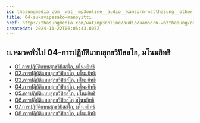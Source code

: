 ```yaml
---
id: thasungmedia_com__wat__mp3online__audio__kamsorn-watthasung__other__04-sukavipasako-manoyitti
title: 04-sukavipasako-manoyitti
href: http://thasungmedia.com/wat/mp3online/audio/kamsorn-watthasung/other/04-sukavipasako-manoyitti.html
createdAt: 2024-11-22T06:05:43.805Z
---
```


## บ.หมวดทั่วไป 04-การปฏิบัติแบบสุกขวิปัสสโก, มโนมยิทธิ

- [01.การปฏิบัติแบบสุกขวิปัสสโก, มโนมยิทธิ](http://www.tamma.info/%E0%B8%98%E0%B8%A3%E0%B8%A3%E0%B8%A1%E0%B8%B0%E0%B8%AB%E0%B8%A5%E0%B8%A7%E0%B8%87%E0%B8%9E%E0%B9%88%E0%B8%AD%E0%B8%A4%E0%B8%B2%E0%B8%A9%E0%B8%B5%E0%B8%A5%E0%B8%B4%E0%B8%87%E0%B8%94%E0%B8%B3/64kbps/%E0%B8%9A.%E0%B8%AB%E0%B8%A1%E0%B8%A7%E0%B8%94%E0%B8%97%E0%B8%B1%E0%B9%88%E0%B8%A7%E0%B9%84%E0%B8%9B/04-%E0%B8%81%E0%B8%B2%E0%B8%A3%E0%B8%9B%E0%B8%8F%E0%B8%B4%E0%B8%9A%E0%B8%B1%E0%B8%95%E0%B8%B4%E0%B9%81%E0%B8%9A%E0%B8%9A%E0%B8%AA%E0%B8%B8%E0%B8%81%E0%B8%82%E0%B8%A7%E0%B8%B4%E0%B8%9B%E0%B8%B1%E0%B8%AA%E0%B8%AA%E0%B9%82%E0%B8%81%2C%20%E0%B8%A1%E0%B9%82%E0%B8%99%E0%B8%A1%E0%B8%A2%E0%B8%B4%E0%B8%97%E0%B8%98%E0%B8%B4/01.%E0%B8%81%E0%B8%B2%E0%B8%A3%E0%B8%9B%E0%B8%8F%E0%B8%B4%E0%B8%9A%E0%B8%B1%E0%B8%95%E0%B8%B4%E0%B9%81%E0%B8%9A%E0%B8%9A%E0%B8%AA%E0%B8%B8%E0%B8%81%E0%B8%82%E0%B8%A7%E0%B8%B4%E0%B8%9B%E0%B8%B1%E0%B8%AA%E0%B8%AA%E0%B9%82%E0%B8%81%2C%20%E0%B8%A1%E0%B9%82%E0%B8%99%E0%B8%A1%E0%B8%A2%E0%B8%B4%E0%B8%97%E0%B8%98%E0%B8%B4.mp3)
- [02.การปฏิบัติแบบสุกขวิปัสสโก, มโนมยิทธิ](http://www.tamma.info/%E0%B8%98%E0%B8%A3%E0%B8%A3%E0%B8%A1%E0%B8%B0%E0%B8%AB%E0%B8%A5%E0%B8%A7%E0%B8%87%E0%B8%9E%E0%B9%88%E0%B8%AD%E0%B8%A4%E0%B8%B2%E0%B8%A9%E0%B8%B5%E0%B8%A5%E0%B8%B4%E0%B8%87%E0%B8%94%E0%B8%B3/64kbps/%E0%B8%9A.%E0%B8%AB%E0%B8%A1%E0%B8%A7%E0%B8%94%E0%B8%97%E0%B8%B1%E0%B9%88%E0%B8%A7%E0%B9%84%E0%B8%9B/04-%E0%B8%81%E0%B8%B2%E0%B8%A3%E0%B8%9B%E0%B8%8F%E0%B8%B4%E0%B8%9A%E0%B8%B1%E0%B8%95%E0%B8%B4%E0%B9%81%E0%B8%9A%E0%B8%9A%E0%B8%AA%E0%B8%B8%E0%B8%81%E0%B8%82%E0%B8%A7%E0%B8%B4%E0%B8%9B%E0%B8%B1%E0%B8%AA%E0%B8%AA%E0%B9%82%E0%B8%81%2C%20%E0%B8%A1%E0%B9%82%E0%B8%99%E0%B8%A1%E0%B8%A2%E0%B8%B4%E0%B8%97%E0%B8%98%E0%B8%B4/02.%E0%B8%81%E0%B8%B2%E0%B8%A3%E0%B8%9B%E0%B8%8F%E0%B8%B4%E0%B8%9A%E0%B8%B1%E0%B8%95%E0%B8%B4%E0%B9%81%E0%B8%9A%E0%B8%9A%E0%B8%AA%E0%B8%B8%E0%B8%81%E0%B8%82%E0%B8%A7%E0%B8%B4%E0%B8%9B%E0%B8%B1%E0%B8%AA%E0%B8%AA%E0%B9%82%E0%B8%81%2C%20%E0%B8%A1%E0%B9%82%E0%B8%99%E0%B8%A1%E0%B8%A2%E0%B8%B4%E0%B8%97%E0%B8%98%E0%B8%B4.mp3)
- [03.การปฏิบัติแบบสุกขวิปัสสโก, มโนมยิทธิ](http://www.tamma.info/%E0%B8%98%E0%B8%A3%E0%B8%A3%E0%B8%A1%E0%B8%B0%E0%B8%AB%E0%B8%A5%E0%B8%A7%E0%B8%87%E0%B8%9E%E0%B9%88%E0%B8%AD%E0%B8%A4%E0%B8%B2%E0%B8%A9%E0%B8%B5%E0%B8%A5%E0%B8%B4%E0%B8%87%E0%B8%94%E0%B8%B3/64kbps/%E0%B8%9A.%E0%B8%AB%E0%B8%A1%E0%B8%A7%E0%B8%94%E0%B8%97%E0%B8%B1%E0%B9%88%E0%B8%A7%E0%B9%84%E0%B8%9B/04-%E0%B8%81%E0%B8%B2%E0%B8%A3%E0%B8%9B%E0%B8%8F%E0%B8%B4%E0%B8%9A%E0%B8%B1%E0%B8%95%E0%B8%B4%E0%B9%81%E0%B8%9A%E0%B8%9A%E0%B8%AA%E0%B8%B8%E0%B8%81%E0%B8%82%E0%B8%A7%E0%B8%B4%E0%B8%9B%E0%B8%B1%E0%B8%AA%E0%B8%AA%E0%B9%82%E0%B8%81%2C%20%E0%B8%A1%E0%B9%82%E0%B8%99%E0%B8%A1%E0%B8%A2%E0%B8%B4%E0%B8%97%E0%B8%98%E0%B8%B4/03.%E0%B8%81%E0%B8%B2%E0%B8%A3%E0%B8%9B%E0%B8%8F%E0%B8%B4%E0%B8%9A%E0%B8%B1%E0%B8%95%E0%B8%B4%E0%B9%81%E0%B8%9A%E0%B8%9A%E0%B8%AA%E0%B8%B8%E0%B8%81%E0%B8%82%E0%B8%A7%E0%B8%B4%E0%B8%9B%E0%B8%B1%E0%B8%AA%E0%B8%AA%E0%B9%82%E0%B8%81%2C%20%E0%B8%A1%E0%B9%82%E0%B8%99%E0%B8%A1%E0%B8%A2%E0%B8%B4%E0%B8%97%E0%B8%98%E0%B8%B4.mp3)
- [04.การปฏิบัติแบบสุกขวิปัสสโก, มโนมยิทธิ](http://www.tamma.info/%E0%B8%98%E0%B8%A3%E0%B8%A3%E0%B8%A1%E0%B8%B0%E0%B8%AB%E0%B8%A5%E0%B8%A7%E0%B8%87%E0%B8%9E%E0%B9%88%E0%B8%AD%E0%B8%A4%E0%B8%B2%E0%B8%A9%E0%B8%B5%E0%B8%A5%E0%B8%B4%E0%B8%87%E0%B8%94%E0%B8%B3/64kbps/%E0%B8%9A.%E0%B8%AB%E0%B8%A1%E0%B8%A7%E0%B8%94%E0%B8%97%E0%B8%B1%E0%B9%88%E0%B8%A7%E0%B9%84%E0%B8%9B/04-%E0%B8%81%E0%B8%B2%E0%B8%A3%E0%B8%9B%E0%B8%8F%E0%B8%B4%E0%B8%9A%E0%B8%B1%E0%B8%95%E0%B8%B4%E0%B9%81%E0%B8%9A%E0%B8%9A%E0%B8%AA%E0%B8%B8%E0%B8%81%E0%B8%82%E0%B8%A7%E0%B8%B4%E0%B8%9B%E0%B8%B1%E0%B8%AA%E0%B8%AA%E0%B9%82%E0%B8%81%2C%20%E0%B8%A1%E0%B9%82%E0%B8%99%E0%B8%A1%E0%B8%A2%E0%B8%B4%E0%B8%97%E0%B8%98%E0%B8%B4/04.%E0%B8%81%E0%B8%B2%E0%B8%A3%E0%B8%9B%E0%B8%8F%E0%B8%B4%E0%B8%9A%E0%B8%B1%E0%B8%95%E0%B8%B4%E0%B9%81%E0%B8%9A%E0%B8%9A%E0%B8%AA%E0%B8%B8%E0%B8%81%E0%B8%82%E0%B8%A7%E0%B8%B4%E0%B8%9B%E0%B8%B1%E0%B8%AA%E0%B8%AA%E0%B9%82%E0%B8%81%2C%20%E0%B8%A1%E0%B9%82%E0%B8%99%E0%B8%A1%E0%B8%A2%E0%B8%B4%E0%B8%97%E0%B8%98%E0%B8%B4.mp3)
- [05.การปฏิบัติแบบสุกขวิปัสสโก, มโนมยิทธิ](http://www.tamma.info/%E0%B8%98%E0%B8%A3%E0%B8%A3%E0%B8%A1%E0%B8%B0%E0%B8%AB%E0%B8%A5%E0%B8%A7%E0%B8%87%E0%B8%9E%E0%B9%88%E0%B8%AD%E0%B8%A4%E0%B8%B2%E0%B8%A9%E0%B8%B5%E0%B8%A5%E0%B8%B4%E0%B8%87%E0%B8%94%E0%B8%B3/64kbps/%E0%B8%9A.%E0%B8%AB%E0%B8%A1%E0%B8%A7%E0%B8%94%E0%B8%97%E0%B8%B1%E0%B9%88%E0%B8%A7%E0%B9%84%E0%B8%9B/04-%E0%B8%81%E0%B8%B2%E0%B8%A3%E0%B8%9B%E0%B8%8F%E0%B8%B4%E0%B8%9A%E0%B8%B1%E0%B8%95%E0%B8%B4%E0%B9%81%E0%B8%9A%E0%B8%9A%E0%B8%AA%E0%B8%B8%E0%B8%81%E0%B8%82%E0%B8%A7%E0%B8%B4%E0%B8%9B%E0%B8%B1%E0%B8%AA%E0%B8%AA%E0%B9%82%E0%B8%81%2C%20%E0%B8%A1%E0%B9%82%E0%B8%99%E0%B8%A1%E0%B8%A2%E0%B8%B4%E0%B8%97%E0%B8%98%E0%B8%B4/05.%E0%B8%81%E0%B8%B2%E0%B8%A3%E0%B8%9B%E0%B8%8F%E0%B8%B4%E0%B8%9A%E0%B8%B1%E0%B8%95%E0%B8%B4%E0%B9%81%E0%B8%9A%E0%B8%9A%E0%B8%AA%E0%B8%B8%E0%B8%81%E0%B8%82%E0%B8%A7%E0%B8%B4%E0%B8%9B%E0%B8%B1%E0%B8%AA%E0%B8%AA%E0%B9%82%E0%B8%81%2C%20%E0%B8%A1%E0%B9%82%E0%B8%99%E0%B8%A1%E0%B8%A2%E0%B8%B4%E0%B8%97%E0%B8%98%E0%B8%B4.mp3)
- [06.การปฏิบัติแบบสุกขวิปัสสโก,มโนมยิทธิ](http://www.tamma.info/%E0%B8%98%E0%B8%A3%E0%B8%A3%E0%B8%A1%E0%B8%B0%E0%B8%AB%E0%B8%A5%E0%B8%A7%E0%B8%87%E0%B8%9E%E0%B9%88%E0%B8%AD%E0%B8%A4%E0%B8%B2%E0%B8%A9%E0%B8%B5%E0%B8%A5%E0%B8%B4%E0%B8%87%E0%B8%94%E0%B8%B3/64kbps/%E0%B8%9A.%E0%B8%AB%E0%B8%A1%E0%B8%A7%E0%B8%94%E0%B8%97%E0%B8%B1%E0%B9%88%E0%B8%A7%E0%B9%84%E0%B8%9B/04-%E0%B8%81%E0%B8%B2%E0%B8%A3%E0%B8%9B%E0%B8%8F%E0%B8%B4%E0%B8%9A%E0%B8%B1%E0%B8%95%E0%B8%B4%E0%B9%81%E0%B8%9A%E0%B8%9A%E0%B8%AA%E0%B8%B8%E0%B8%81%E0%B8%82%E0%B8%A7%E0%B8%B4%E0%B8%9B%E0%B8%B1%E0%B8%AA%E0%B8%AA%E0%B9%82%E0%B8%81%2C%20%E0%B8%A1%E0%B9%82%E0%B8%99%E0%B8%A1%E0%B8%A2%E0%B8%B4%E0%B8%97%E0%B8%98%E0%B8%B4/06.%E0%B8%81%E0%B8%B2%E0%B8%A3%E0%B8%9B%E0%B8%8F%E0%B8%B4%E0%B8%9A%E0%B8%B1%E0%B8%95%E0%B8%B4%E0%B9%81%E0%B8%9A%E0%B8%9A%E0%B8%AA%E0%B8%B8%E0%B8%81%E0%B8%82%E0%B8%A7%E0%B8%B4%E0%B8%9B%E0%B8%B1%E0%B8%AA%E0%B8%AA%E0%B9%82%E0%B8%81%2C%20%E0%B8%A1%E0%B9%82%E0%B8%99%E0%B8%A1%E0%B8%A2%E0%B8%B4%E0%B8%97%E0%B8%98%E0%B8%B4.mp3)
- [07.การปฏิบัติแบบสุกขวิปัสสโก, มโนมยิทธิ](http://www.tamma.info/%E0%B8%98%E0%B8%A3%E0%B8%A3%E0%B8%A1%E0%B8%B0%E0%B8%AB%E0%B8%A5%E0%B8%A7%E0%B8%87%E0%B8%9E%E0%B9%88%E0%B8%AD%E0%B8%A4%E0%B8%B2%E0%B8%A9%E0%B8%B5%E0%B8%A5%E0%B8%B4%E0%B8%87%E0%B8%94%E0%B8%B3/64kbps/%E0%B8%9A.%E0%B8%AB%E0%B8%A1%E0%B8%A7%E0%B8%94%E0%B8%97%E0%B8%B1%E0%B9%88%E0%B8%A7%E0%B9%84%E0%B8%9B/04-%E0%B8%81%E0%B8%B2%E0%B8%A3%E0%B8%9B%E0%B8%8F%E0%B8%B4%E0%B8%9A%E0%B8%B1%E0%B8%95%E0%B8%B4%E0%B9%81%E0%B8%9A%E0%B8%9A%E0%B8%AA%E0%B8%B8%E0%B8%81%E0%B8%82%E0%B8%A7%E0%B8%B4%E0%B8%9B%E0%B8%B1%E0%B8%AA%E0%B8%AA%E0%B9%82%E0%B8%81%2C%20%E0%B8%A1%E0%B9%82%E0%B8%99%E0%B8%A1%E0%B8%A2%E0%B8%B4%E0%B8%97%E0%B8%98%E0%B8%B4/07.%E0%B8%81%E0%B8%B2%E0%B8%A3%E0%B8%9B%E0%B8%8F%E0%B8%B4%E0%B8%9A%E0%B8%B1%E0%B8%95%E0%B8%B4%E0%B9%81%E0%B8%9A%E0%B8%9A%E0%B8%AA%E0%B8%B8%E0%B8%81%E0%B8%82%E0%B8%A7%E0%B8%B4%E0%B8%9B%E0%B8%B1%E0%B8%AA%E0%B8%AA%E0%B9%82%E0%B8%81%2C%20%E0%B8%A1%E0%B9%82%E0%B8%99%E0%B8%A1%E0%B8%A2%E0%B8%B4%E0%B8%97%E0%B8%98%E0%B8%B4.mp3)
- [08.การปฏิบัติแบบสุกขวิปัสสโก, มโนมยิทธิ](http://www.tamma.info/%E0%B8%98%E0%B8%A3%E0%B8%A3%E0%B8%A1%E0%B8%B0%E0%B8%AB%E0%B8%A5%E0%B8%A7%E0%B8%87%E0%B8%9E%E0%B9%88%E0%B8%AD%E0%B8%A4%E0%B8%B2%E0%B8%A9%E0%B8%B5%E0%B8%A5%E0%B8%B4%E0%B8%87%E0%B8%94%E0%B8%B3/64kbps/%E0%B8%9A.%E0%B8%AB%E0%B8%A1%E0%B8%A7%E0%B8%94%E0%B8%97%E0%B8%B1%E0%B9%88%E0%B8%A7%E0%B9%84%E0%B8%9B/04-%E0%B8%81%E0%B8%B2%E0%B8%A3%E0%B8%9B%E0%B8%8F%E0%B8%B4%E0%B8%9A%E0%B8%B1%E0%B8%95%E0%B8%B4%E0%B9%81%E0%B8%9A%E0%B8%9A%E0%B8%AA%E0%B8%B8%E0%B8%81%E0%B8%82%E0%B8%A7%E0%B8%B4%E0%B8%9B%E0%B8%B1%E0%B8%AA%E0%B8%AA%E0%B9%82%E0%B8%81%2C%20%E0%B8%A1%E0%B9%82%E0%B8%99%E0%B8%A1%E0%B8%A2%E0%B8%B4%E0%B8%97%E0%B8%98%E0%B8%B4/08.%E0%B8%81%E0%B8%B2%E0%B8%A3%E0%B8%9B%E0%B8%8F%E0%B8%B4%E0%B8%9A%E0%B8%B1%E0%B8%95%E0%B8%B4%E0%B9%81%E0%B8%9A%E0%B8%9A%E0%B8%AA%E0%B8%B8%E0%B8%81%E0%B8%82%E0%B8%A7%E0%B8%B4%E0%B8%9B%E0%B8%B1%E0%B8%AA%E0%B8%AA%E0%B9%82%E0%B8%81%2C%20%E0%B8%A1%E0%B9%82%E0%B8%99%E0%B8%A1%E0%B8%A2%E0%B8%B4%E0%B8%97%E0%B8%98%E0%B8%B4.mp3)
